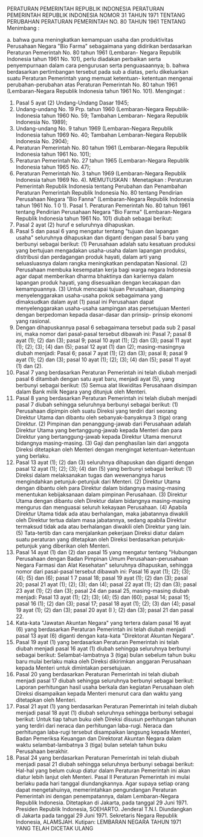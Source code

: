  PERATURAN PEMERINTAH REPUBLIK INDONESIA PERATURAN PEMERINTAH REPUBLIK INDONESIA NOMOR 31 TAHUN 1971 TENTANG PERUBAHAN PERATURAN PEMERINTAH NO. 80 TAHUN 1961 TENTANG
Menimbang :

a. bahwa guna meningkatkan kemampuan usaha dan produktivitas Perusahaan Negara "Bio Farma" sebagaimana yang didirikan berdasarkan Peraturan Pemerintah No. 80 tahun 1961 (Lembaran- Negara Republik Indonesia tahun 1961 No. 101), perlu diadakan perbaikan serta penyempurnaan dalam cara pengurusan serta penguasaannya;
b. bahwa berdasarkan pertimbangan tersebut pada sub a diatas, perlu dikeluarkan suatu Peraturan Pemerintah yang memuat ketentuan- ketentuan mengenai perubahan-perubahan atas Peraturan Pemerintah No. 80 tahun 1961 (Lembaran-Negara Republik Indonesia tahun 1961 No. 101).
Mengingat :

1. Pasal 5 ayat (2) Undang-Undang Dasar 1945;
2. Undang-undang No. 19 Prp. tahun 1960 (Lembaran-Negara Republik-Indonesia tahun 1960 No. 59; Tambahan Lembaran- Negara Republik Indonesia No. 1989);
3. Undang-undang No. 9 tahun 1969 (Lembaran-Negara Republik Indonesia tahun 1969 No. 40; Tambahan Lembaran-Negara Republik Indonesia No. 2904);
4. Peraturan Pemerintah No. 80 tahun 1961 (Lembaran-Negara Republik Indonesia tahun 1961 No. 101);
5. Peraturan Pemerintah No. 27 tahun 1965 (Lembaran-Negara Republik Indonesia tahun 1965 No. 47);
6. Peraturan Pemerintah No. 3 tahun 1969 (Lembaran-Negara Republik Indonesia tahun 1969 No. 4).
MEMUTUSKAN :
 Menetapkan : Peraturan Pemerintah Republik Indonesia tentang Perubahan dan Penambahan Peraturan Pemerintah Republik Indonesia No. 80 tentang Pendirian Perusahaan Negara "Bio Fanna" (Lembaran-Negara Republik Indonesia tahun 1961 No. 1 0 1). Pasal 1. Peraturan Pemerintah No. 80 tahun 1961 tentang Pendirian Perusahaan Negara "Bio Farma" (Lembaran-Negara Republik Indonesia tahun 1961 No. 101) diubah sebagai berikut:
1. Pasal 2 ayat (2) huruf e seluruhnya dihapuskan.
2. Pasal 5 dan pasal 6 yang mengatur tentang "tujuan dan lapangan usaha" seluruhnya dihapuskan dan diganti dengan pasal 5 baru yang berbunyi sebagai berikut:
(1) Perusahaan adalah satu kesatuan produksi yang bertujuan mengadakan usaha-usaha dalam lapangan produksi, distribusi dan perdagangan produk hayati, dalam arti yang seluasluasnya dalam rangka meningkatkan pendapatan Nasional.
(2) Perusahaan membuka kesempatan kerja bagi warga negara Indonesia agar dapat memberikan dharma bhaktinya dan kariernya dalam lapangan produk hayati, yang disesuaikan dengan kecakapan dan kemampuannya.
(3) Untuk mencapai tujuan Perusahaan, disamping menyelenggarakan usaha-usaha pokok sebagaimana yang dimaksudkan dalam ayat (1) pasal ini Perusahaan dapat menyelenggarakan usaha-usaha sampingan atas persetujuan Menteri dengan berpedoman kepada dasar-dasar dan prinsip- prinsip ekonomi yang rasional.
3. Dengan dihapuskannya pasal 6 sebagaimana tersebut pada sub 2 pasal ini, maka nomor dari pasal-pasal tersebut dibawah ini: Pasal 7; pasal 8 ayat (1);
(2) dan (3); pasal 9; pasal 10 ayat (1);
(2) dan (3); pasal 11 ayat (1);
(2);
(3);
(4) dan (5); pasal 12 ayat (1) dan (2); masing-masingnya diubah menjadi: Pasal 6; pasal 7 ayat (1);
(2) dan (3); pasal 8; pasal 9 ayat (1);
(2) dan (3); pasal 10 ayat (1);
(2);
(3);
(4) dan (5); pasal 11 ayat (1) dan (2).
4. Pasal 7 yang berdasarkan Peraturan Pemerintah ini telah diubah menjadi pasal 6 ditambah dengan satu ayat baru, menjadi ayat (5), yang berbunyi sebagai berikut:
(5) Semua alat likwiditas Perusahaan disimpan dalam Bank milik Negara yang ditunjuk oleh Menteri.
5. Pasal 8 yang berdasarkan Peraturan Pemerintah ini telah diubah menjadi pasal 7 diubah sehingga seluruhnya berbunyi sebagai berikut:
(1) Perusahaan dipimpin oleh suatu Direksi yang terdiri dari seorang Direktur Utama dan dibantu oleh sebanyak-banyaknya 3 (tiga) orang Direktur.
(2) Pimpinan dan penanggung-jawab dari Perusahaan adalah Direktur Utama yang bertanggung-jawab kepada Menteri dan para Direktur yang bertanggung-jawab kepada Direktur Utama menurut bidangnya masing-masing.
(3) Gaji dan penghasilan lain dari anggota Direksi ditetapkan oleh Menteri dengan mengingat ketentuan-ketentuan yang berlaku.
6. Pasal 13 ayat (1);
(2) dan (3) seluruhnya dihapuskan dan diganti dengan pasal 12 ayat (1);
(2);
(3);
(4) dan (5) yang berbunyi sebagai berikut:
(1) Direksi dalam melaksanakan tugas dan wewenangnya harus mengindahkan petunjuk-petunjuk dari Menteri.
(2) Direktur Utama dengan dibantu oleh para Direktur dalam bidangnya masing-masing menentukan kebijaksanaan dalam pimpinan Perusahaan.
(3) Direktur Utama dengan dibantu oleh Direktur dalam bidangnya masing-masing mengurus dan menguasai seluruh kekayaan Perusahaan.
(4) Apabila Direktur Utama tidak ada atau berhalangan, maka jabatannya diwakili oleh Direktur tertua dalam masa jabatannya, sedang apabila Direktur termaksud tidak ada atau berhalangan diwakili oleh Direktur yang lain.
(5) Tata-tertib dan cara menjalankan pekerjaan Direksi diatur dalam suatu peraturan yang ditetapkan oleh Direksi berdasarkan petunjuk-petunjuk yang diberikan oleh Menteri.
7. Pasal 14 ayat (1) dan (2) dan pasal 15 yang mengatur tentang "Hubungan Perusahaan dengan Badan Pimpinan Umum Perusahaan-perusahaan Negara Farmasi dan Alat Kesehatan" seluruhnya dihapuskan, sehingga nomor dari pasal-pasal tersebut dibawah ini: Pasal 16 ayat (1);
(2);
(3);
(4);
(5) dan (6); pasal 1 7 pasal 18; pasal 19 ayat (1);
(2) dan (3); pasal 20; pasal 21 ayat (1);
(2);
(3); dan
(4); pasal 22 ayat (1);
(2) dan (3); pasal 23 ayat (1);
(2) dan (3); pasal 24 dan pasal 25, masing-masing diubah menjadi: Pasal 13 ayat (1);
(2);
(3);
(4);
(5) dan (60); pasal 14; pasal 15; pasal 16 (1);
(2) dan (3); pasal 17; pasal 18 ayat (1);
(2);
(3) dan (4); pasal 19 ayat (1);
(2) dan (3); pasal 20 ayat (I );
(2) dan (3); pasal 21 dan pasal 22.
8. Kata-kata "Jawatan Akuntan Negara" yang tertera dalam pasal 16 ayat (6) yang berdasarkan Peraturan Pemerintah ini telah diubah menjadi pasal 13 ayat (6) diganti dengan kata-kata "Direktorat Akuntan Negara".
9. Pasal 19 ayat (1) yang berdasarkan Peraturan Pemerintah ini telah diubah menjadi pasal 16 ayat (1) diubah sehingga seluruhnya berbunyi sebagai berikut: Selambat-lambatnya 3 (tiga) bulan sebelum tahun buku baru mulai berlaku maka oleh Direksi dikirimkan anggaran Perusahaan kepada Menteri untuk dimintakan persetujuan.
10. Pasal 20 yang berdasarkan Peraturan Pemerintah ini telah diubah menjadi pasal 17 diubah sehingga seluruhnya berbunyi sebagai berikut: Laporan perhitungan hasil usaha berkala dan kegiatan Perusahaan oleh Direksi disampaikan kepada Menteri menurut cara dan waktu yang ditetapkan oleh Menteri.
11. Pasal 21 ayat (1) yang berdasarkan Peraturan Pemerintah ini telah diubah menjadi pasal 18 ayat (1) diubah seluruhnya sehingga berbunyi sebagai berikut: Untuk tiap tahun buku oleh Direksi disusun perhitungan tahunan yang terdiri dari neraca dan perhitungan laba-rugi. Neraca dan perhitungan laba-rugi tersebut disampaikan langsung kepada Menteri, Badan Pemeriksa Keuangan dan Direktorat Akuntan Negara dalam waktu selambat-lambatnya 3 (tiga) bulan setelah tahun buku Perusahaan berakhir.
12. Pasal 24 yang berdasarkan Peraturan Pemerintah ini telah diubah menjadi pasal 21 diubah sehingga seluruhnya berbunyi sebagai berikut: Hal-hal yang belum cukup diatur dalam Peraturan Pemerintah ini akan diatur lebih lanjut oleh Menteri.
Pasal II
Peraturan Pemerintah ini mulai berlaku pada hari tanggal diundangkannya. Agar supaya setiap orang dapat mengetahuinya, memerintahkan pengundangan Peraturan Pemerintah ini dengan penempatannya, dalam Lembaran-Negara Republik Indonesia. Ditetapkan di Jakarta, pada tanggal 29 Juni 1971. Presiden Republik Indonesia, SOEHARTO. Jenderal T.N.I. Diundangkan di Jakarta pada tanggal 29 Juni 1971. Sekretaris Negara Republik Indonesia, ALAMSJAH. Kutipan: LEMBARAN NEGARA TAHUN 1971 YANG TELAH DICETAK ULANG